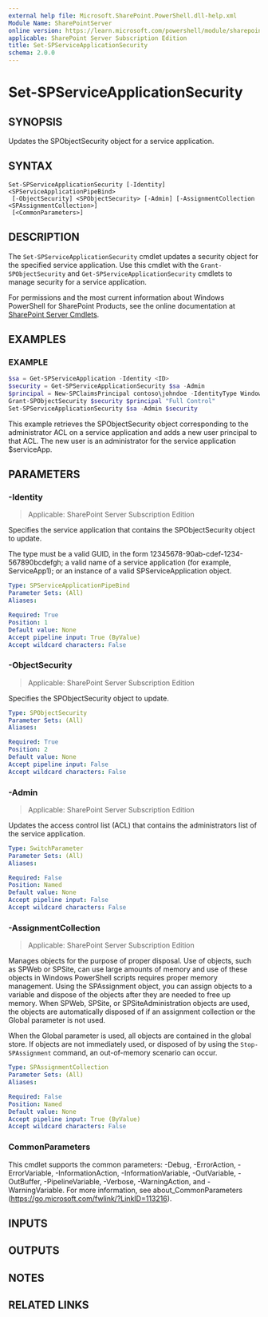```yaml
---
external help file: Microsoft.SharePoint.PowerShell.dll-help.xml
Module Name: SharePointServer
online version: https://learn.microsoft.com/powershell/module/sharepoint-server/set-spserviceapplicationsecurity
applicable: SharePoint Server Subscription Edition
title: Set-SPServiceApplicationSecurity
schema: 2.0.0
---
```


# Set-SPServiceApplicationSecurity

## SYNOPSIS
Updates the SPObjectSecurity object for a service application.

## SYNTAX

```
Set-SPServiceApplicationSecurity [-Identity] <SPServiceApplicationPipeBind>
 [-ObjectSecurity] <SPObjectSecurity> [-Admin] [-AssignmentCollection <SPAssignmentCollection>]
 [<CommonParameters>]
```

## DESCRIPTION
The `Set-SPServiceApplicationSecurity` cmdlet updates a security object for the specified service application.
Use this cmdlet with the `Grant-SPObjectSecurity` and `Get-SPServiceApplicationSecurity` cmdlets to manage security for a service application.

For permissions and the most current information about Windows PowerShell for SharePoint Products, see the online documentation at [SharePoint Server Cmdlets](https://learn.microsoft.com/powershell/sharepoint/sharepoint-server/sharepoint-server-cmdlets).

## EXAMPLES

### EXAMPLE
```powershell
$sa = Get-SPServiceApplication -Identity <ID>
$security = Get-SPServiceApplicationSecurity $sa -Admin
$principal = New-SPClaimsPrincipal contoso\johndoe -IdentityType WindowsSamAccountName
Grant-SPObjectSecurity $security $principal "Full Control"
Set-SPServiceApplicationSecurity $sa -Admin $security
```

This example retrieves the SPObjectSecurity object corresponding to the administrator ACL on a service application and adds a new user principal to that ACL.
The new user is an administrator for the service application $serviceApp.

## PARAMETERS

### -Identity

> Applicable: SharePoint Server Subscription Edition

Specifies the service application that contains the SPObjectSecurity object to update.

The type must be a valid GUID, in the form 12345678-90ab-cdef-1234-567890bcdefgh; a valid name of a service application (for example, ServiceApp1); or an instance of a valid SPServiceApplication object.

```yaml
Type: SPServiceApplicationPipeBind
Parameter Sets: (All)
Aliases:

Required: True
Position: 1
Default value: None
Accept pipeline input: True (ByValue)
Accept wildcard characters: False
```

### -ObjectSecurity

> Applicable: SharePoint Server Subscription Edition

Specifies the SPObjectSecurity object to update.

```yaml
Type: SPObjectSecurity
Parameter Sets: (All)
Aliases:

Required: True
Position: 2
Default value: None
Accept pipeline input: False
Accept wildcard characters: False
```

### -Admin

> Applicable: SharePoint Server Subscription Edition

Updates the access control list (ACL) that contains the administrators list of the service application.

```yaml
Type: SwitchParameter
Parameter Sets: (All)
Aliases:

Required: False
Position: Named
Default value: None
Accept pipeline input: False
Accept wildcard characters: False
```

### -AssignmentCollection

> Applicable: SharePoint Server Subscription Edition

Manages objects for the purpose of proper disposal.
Use of objects, such as SPWeb or SPSite, can use large amounts of memory and use of these objects in Windows PowerShell scripts requires proper memory management.
Using the SPAssignment object, you can assign objects to a variable and dispose of the objects after they are needed to free up memory.
When SPWeb, SPSite, or SPSiteAdministration objects are used, the objects are automatically disposed of if an assignment collection or the Global parameter is not used.

When the Global parameter is used, all objects are contained in the global store.
If objects are not immediately used, or disposed of by using the `Stop-SPAssignment` command, an out-of-memory scenario can occur.

```yaml
Type: SPAssignmentCollection
Parameter Sets: (All)
Aliases:

Required: False
Position: Named
Default value: None
Accept pipeline input: True (ByValue)
Accept wildcard characters: False
```

### CommonParameters
This cmdlet supports the common parameters: -Debug, -ErrorAction, -ErrorVariable, -InformationAction, -InformationVariable, -OutVariable, -OutBuffer, -PipelineVariable, -Verbose, -WarningAction, and -WarningVariable. For more information, see about_CommonParameters (https://go.microsoft.com/fwlink/?LinkID=113216).

## INPUTS

## OUTPUTS

## NOTES

## RELATED LINKS

